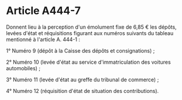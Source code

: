 # Article A444-7

Donnent lieu à la perception d'un émolument fixe de 6,85 € les dépôts, levées d'état et réquisitions figurant aux numéros suivants du tableau mentionné à l'article A. 444-1 :

1° Numéro 9 (dépôt à la Caisse des dépôts et consignations) ;

2° Numéro 10 (levée d'état au service d'immatriculation des voitures automobiles) ;

3° Numéro 11 (levée d'état au greffe du tribunal de commerce) ;

4° Numéro 12 (réquisition d'état de situation des contributions).
